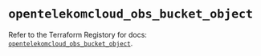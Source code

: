 # `opentelekomcloud_obs_bucket_object`

Refer to the Terraform Registory for docs: [`opentelekomcloud_obs_bucket_object`](https://www.terraform.io/docs/providers/opentelekomcloud/r/obs_bucket_object).

